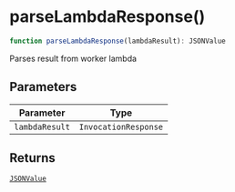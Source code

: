 # parseLambdaResponse()

```ts
function parseLambdaResponse(lambdaResult): JSONValue
```

Parses result from worker lambda

## Parameters

| Parameter | Type |
| ------ | ------ |
| `lambdaResult` | `InvocationResponse` |

## Returns

[`JSONValue`](../type-aliases/JSONValue.md)
